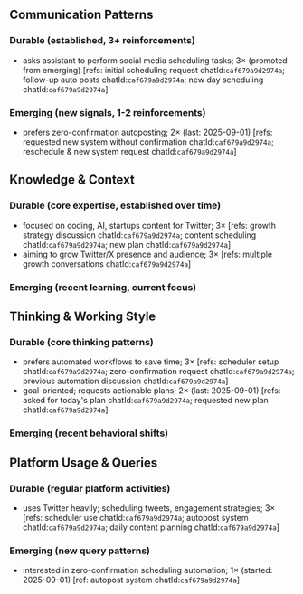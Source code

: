## Communication Patterns
### Durable (established, 3+ reinforcements)
- asks assistant to perform social media scheduling tasks; 3× (promoted from emerging) [refs: initial scheduling request chatId:`caf679a9d2974a`; follow-up auto posts chatId:`caf679a9d2974a`; new day scheduling chatId:`caf679a9d2974a`]

### Emerging (new signals, 1-2 reinforcements)
- prefers zero-confirmation autoposting; 2× (last: 2025-09-01) [refs: requested new system without confirmation chatId:`caf679a9d2974a`; reschedule & new system request chatId:`caf679a9d2974a`]

## Knowledge & Context
### Durable (core expertise, established over time)
- focused on coding, AI, startups content for Twitter; 3× [refs: growth strategy discussion chatId:`caf679a9d2974a`; content scheduling chatId:`caf679a9d2974a`; new plan chatId:`caf679a9d2974a`]
- aiming to grow Twitter/X presence and audience; 3× [refs: multiple growth conversations chatId:`caf679a9d2974a`]

### Emerging (recent learning, current focus)  

## Thinking & Working Style
### Durable (core thinking patterns)
- prefers automated workflows to save time; 3× [refs: scheduler setup chatId:`caf679a9d2974a`; zero-confirmation request chatId:`caf679a9d2974a`; previous automation discussion chatId:`caf679a9d2974a`]
- goal-oriented; requests actionable plans; 2× (last: 2025-09-01) [refs: asked for today's plan chatId:`caf679a9d2974a`; requested new plan chatId:`caf679a9d2974a`]

### Emerging (recent behavioral shifts)

## Platform Usage & Queries
### Durable (regular platform activities)
- uses Twitter heavily; scheduling tweets, engagement strategies; 3× [refs: scheduler use chatId:`caf679a9d2974a`; autopost system chatId:`caf679a9d2974a`; daily content planning chatId:`caf679a9d2974a`]

### Emerging (new query patterns)
- interested in zero-confirmation scheduling automation; 1× (started: 2025-09-01) [ref: autopost system chatId:`caf679a9d2974a`]